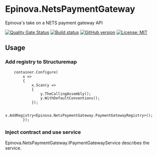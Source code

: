 # Epinova.NetsPaymentGateway
Epinova's take on a NETS payment gateway API

[![Quality Gate Status](https://sonarcloud.io/api/project_badges/measure?project=Epinova.NetsPaymentGateway&metric=alert_status)](https://sonarcloud.io/dashboard?id=Epinova.NetsPaymentGateway)
[![Build status](https://ci.appveyor.com/api/projects/status/yosbiosrtgf2y317/branch/master?svg=true)](https://ci.appveyor.com/project/Epinova_AppVeyor_Team/epinova-netspaymentgateway/branch/master)
[![GitHub version](https://badge.fury.io/gh/Epinova%2FEpinova.NetsPaymentGateway.svg)](https://github.com/Epinova/Epinova.NetsPaymentGateway)
[![License: MIT](https://img.shields.io/badge/License-MIT-yellow.svg)](https://opensource.org/licenses/MIT)

## Usage
### Add registry to Structuremap

```
    container.Configure(
        x =>
        {
            x.Scan(y =>
            {
                y.TheCallingAssembly();
                y.WithDefaultConventions();
            });

            x.AddRegistry<Epinova.NetsPaymentGateway.PaymentGatewayRegistry>();
        });
```

### Inject contract and use service

Epinova.NetsPaymentGateway.IPaymentGatewayService describes the service. 